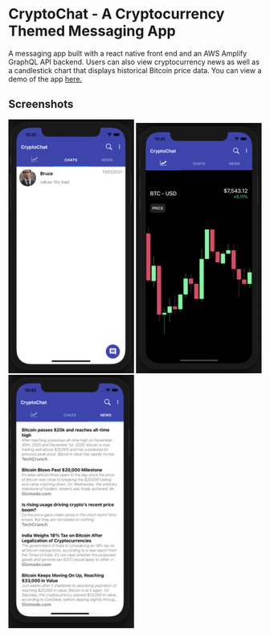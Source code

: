 # CryptoChat - A Cryptocurrency Themed Messaging App
A messaging app built with a react native front end and an AWS Amplify GraphQL API backend. Users can also view cryptocurrency news as well as a candlestick chart that displays historical Bitcoin price data. You can view a demo of the app <a href='https://youtu.be/BD5KywSTqPM'>here.</a> 
## Screenshots 
<p float="left">
    <img src='./data/Demo/Chats.png' width=250 />
    <img src='./data/Demo/Chart.png' width=250/>
    <img src='./data/Demo/News.png' width=250/>
</p>



